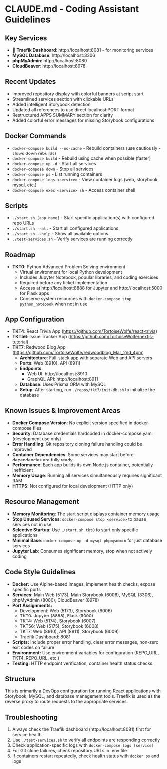 # CLAUDE.md - Coding Assistant Guidelines

## Key Services
- 🚨 **Traefik Dashboard**: http://localhost:8081 - for monitoring services
- **MySQL Database**: http://localhost:3306 
- **phpMyAdmin**: http://localhost:8080
- **CloudBeaver**: http://localhost:8978

## Recent Updates
- Improved repository display with colorful banners at script start
- Streamlined services section with clickable URLs
- Added intelligent Storybook detection
- Updated all references to use direct localhost:PORT format
- Restructured APPS SUMMARY section for clarity
- Added colorful error messages for missing Storybook configurations

## Docker Commands
- `docker-compose build --no-cache` - Rebuild containers (use cautiously - slows down rebuilds)
- `docker-compose build` - Rebuild using cache when possible (faster)
- `docker-compose up -d` - Start all services
- `docker-compose down` - Stop all services
- `docker-compose ps` - List running containers
- `docker-compose logs <service>` - View container logs (web, storybook, mysql, etc.)
- `docker-compose exec <service> sh` - Access container shell

## Scripts
- `./start.sh [app_name]` - Start specific application(s) with configured repo URLs
- `./start.sh --all` - Start all configured applications
- `./start.sh --help` - Show all available options
- `./test-services.sh` - Verify services are running correctly

## Roadmap
- **TKT0**: Python Advanced Problem Solving environment
  - Virtual environment for local Python development
  - Includes Jupyter Notebook, popular libraries, and coding exercises
  - Required before any ticket implementation
  - Access at http://localhost:8888 for Jupyter and http://localhost:5000 for Flask apps
  - Conserve system resources with `docker-compose stop python_notebook` when not in use

## App Configuration
- **TKT4**: React Trivia App (https://github.com/TortoiseWolfe/react-trivia)
- **TKT56**: Issue Tracker App (https://github.com/TortoiseWolfe/nextjs-tutorial)
- **TKT7**: Redwood Blog App (https://github.com/TortoiseWolfe/redwoodblog_Mar_2nd_4pm)
  - **Architecture**: Full-stack app with separate Web and API servers
  - **Ports**: Web (8910), API (8911)
  - **Endpoints**: 
    - Web UI: http://localhost:8910
    - GraphQL API: http://localhost:8911
  - **Database**: Uses Prisma ORM with MySQL
  - **Setup**: After starting, run `./repos/tkt7/init-db.sh` to initialize the database

## Known Issues & Improvement Areas
- **Docker Compose Version**: No explicit version specified in docker-compose files
- **Security**: Database credentials hardcoded in docker-compose.yaml (development use only)
- **Error Handling**: Git repository cloning failure handling could be improved
- **Container Dependencies**: Some services may start before dependencies are fully ready
- **Performance**: Each app builds its own Node.js container, potentially inefficient
- **Memory Usage**: Running all services simultaneously requires significant RAM
- **HTTPS**: Not configured for local development (HTTP only)

## Resource Management
- **Memory Monitoring**: The start script displays container memory usage
- **Stop Unused Services**: `docker-compose stop <service>` to pause services not in use
- **Selective Startup**: Use `./start.sh tkt0` to start only specific applications
- **Minimal Base**: `docker-compose up -d mysql phpmyadmin` for just database services
- **Jupyter Lab**: Consumes significant memory, stop when not actively coding

## Code Style Guidelines
- **Docker:** Use Alpine-based images, implement health checks, expose specific ports
- **Services:** Main Web (5173), Main Storybook (6006), MySQL (3306), phpMyAdmin (8080), CloudBeaver (8978)
- **Port Assignments:**
  - Development: Web (5173), Storybook (6006)
  - TKT0: Jupyter (8888), Flask (5000)
  - TKT4: Web (5174), Storybook (6007)
  - TKT56: Web (5175), Storybook (6008)
  - TKT7: Web (8910), API (8911), Storybook (6009)
  - Traefik Dashboard: 8081
- **Scripts:** Include proper error handling, clear error messages, non-zero exit codes on failure
- **Environment:** Use environment variables for configuration (REPO_URL, TKT4_REPO_URL, etc.)
- **Testing:** HTTP endpoint verification, container health status checks

## Structure
This is primarily a DevOps configuration for running React applications with Storybook, MySQL, and database management tools. Traefik is used as the reverse proxy to route requests to the appropriate services.

## Troubleshooting
1. Always check the Traefik dashboard (http://localhost:8081) first for service health
2. Use `./test-services.sh` to verify all endpoints are responding correctly
3. Check application-specific logs with `docker-compose logs [service]`
4. For Git clone failures, check repository URLs in .env file
5. If containers restart repeatedly, check health status with `docker ps` and logs
